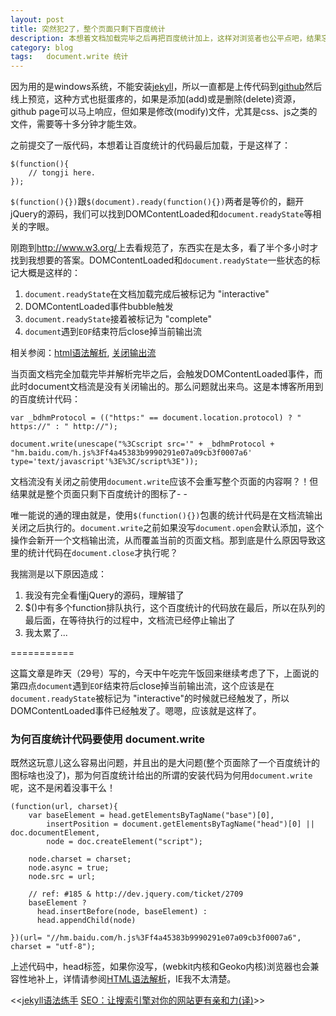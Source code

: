 ```yaml
---
layout: post
title: 突然犯2了，整个页面只剩下百度统计
description: 本想着文档加载完毕之后再把百度统计加上，这样对浏览者也公平点吧，结果忘了document流已经关闭了，而百度统计里头有一个二货document.write，哎...
category: blog
tags:   document.write 统计
---
```


因为用的是windows系统，不能安装[jekyll][1]，所以一直都是上传代码到[github][2]然后线上预览，这种方式也挺蛋疼的，如果是添加(add)或是删除(delete)资源，github page可以马上响应，但如果是修改(modify)文件，尤其是css、js之类的文件，需要等十多分钟才能生效。

之前提交了一版代码，本想着让百度统计的代码最后加载，于是这样了：

	$(function(){
		// tongji here.
	});

`$(function(){})`跟`$(document).ready(function(){})`两者是等价的，翻开jQuery的源码，我们可以找到DOMContentLoaded和`document.readyState`等相关的字眼。

刚跑到<http://www.w3.org/>上去看规范了，东西实在是太多，看了半个多小时才找到我想要的答案。DOMContentLoaded和`document.readyState`一些状态的标记大概是这样的：
	
1. `document.readyState`在文档加载完成后被标记为 "interactive"
2. DOMContentLoaded事件bubble触发
3. `document.readyState`接着被标记为 "complete"
4. `document`遇到`EOF`结束符后close掉当前输出流

相关参阅：[html语法解析][3],  [关闭输出流][4]


当页面文档完全加载完毕并解析完毕之后，会触发DOMContentLoaded事件，而此时document文档流是没有关闭输出的。那么问题就出来鸟。这是本博客所用到的百度统计代码：

	var _bdhmProtocol = (("https:" == document.location.protocol) ? " https://" : " http://");

	document.write(unescape("%3Cscript src='" + _bdhmProtocol + 
	"hm.baidu.com/h.js%3Ff4a45383b9990291e07a09cb3f0007a6' type='text/javascript'%3E%3C/script%3E"));

文档流没有关闭之前使用`document.write`应该不会重写整个页面的内容啊？！但结果就是整个页面只剩下百度统计的图标了- -

唯一能说的通的理由就是，使用`$(function(){})`包裹的统计代码是在文档流输出关闭之后执行的。`document.write`之前如果没写`document.open`会默认添加，这个操作会新开一个文档输出流，从而覆盖当前的页面文档。那到底是什么原因导致这里的统计代码在`document.close`才执行呢？

我揣测是以下原因造成：

1. 我没有完全看懂jQuery的源码，理解错了
2. $()中有多个function排队执行，这个百度统计的代码放在最后，所以在队列的最后面，在等待执行的过程中，文档流已经停止输出了
3. 我太累了...

	
 ===========



 这篇文章是昨天（29号）写的，今天中午吃完午饭回来继续考虑了下，上面说的第四点`document`遇到`EOF`结束符后close掉当前输出流，这个应该是在`document.readyState`被标记为 "interactive"的时候就已经触发了，所以DOMContentLoaded事件已经触发了。嗯嗯，应该就是这样了。

  



### 为何百度统计代码要使用 document.write

既然这玩意儿这么容易出问题，并且出的是大问题(整个页面除了一个百度统计的图标啥也没了)，那为何百度统计给出的所谓的安装代码为何用`document.write`呢，这不是闲着没事干么！

	(function(url, charset){
		var baseElement = head.getElementsByTagName("base")[0],
			insertPosition = document.getElementsByTagName("head")[0] || doc.documentElement,
			node = doc.createElement("script");

		node.charset = charset;
		node.async = true;
		node.src = url;

		// ref: #185 & http://dev.jquery.com/ticket/2709
		baseElement ?
	      head.insertBefore(node, baseElement) :
	      head.appendChild(node)

	})(url= "//hm.baidu.com/h.js%3Ff4a45383b9990291e07a09cb3f0007a6", charset = "utf-8");

上述代码中，head标签，如果你没写，(webkit内核和Geoko内核)浏览器也会兼容性地补上，详情请参阅[HTML语法解析][3]，IE我不太清楚。


<div class="page-ctrl">
	<span class="page-old" title="上一篇">&lt;&lt;<a href="/test-with-jekyll">jekyll语法练手</a></span>
	<span class="page-new" title="下一篇"><a href="/let-your-page-understood-by-search-engine">SEO：让搜索引擎对你的网站更有亲和力(译)</a>&gt;&gt;</span>
</div>

[1]: http://jekyllrb.com "jekyll"
[2]: https://github.com/barretlee/barretlee.github.io "Barret Lee's github"
[3]: http://www.w3.org/TR/html5/syntax.html#the-end  "HTML语法解析"
[4]: http://www.w3.org/TR/html5/dom.html#closing-the-input-stream "document.close()"